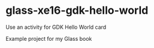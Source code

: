 glass-xe16-gdk-hello-world
==========================

Use an activity for GDK Hello World card

Example project for my Glass book
